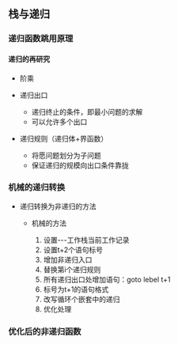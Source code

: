 ## 栈与递归

### 递归函数跳用原理

#### 递归的再研究

- 阶乘
- 递归出口

  - 递归终止的条件，即最小问题的求解
  - 可以允许多个出口

- 递归规则（递归体+界函数）

  - 将愿问题划分为子问题
  - 保证递归的规模向出口条件靠拢


### 机械的递归转换

- 递归转换为非递归的方法

  - 机械的方法
    
    1. 设置---工作栈当前工作记录
    2. 设置t+2个语句标号
    3. 增加非递归入口
    4. 替换第i个递归规则
    5. 所有递归出口处增加语句：goto lebel t+1
    6. 标号为t+1的语句格式
    7. 改写循环个嵌套中的递归
    8. 优化处理
  

### 优化后的非递归函数